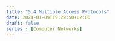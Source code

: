 ```yaml
---
title: "5.4 Multiple Access Protocols"
date: 2024-01-09T19:29:50+02:00
draft: false
series : [Computer Networks]
---
```


